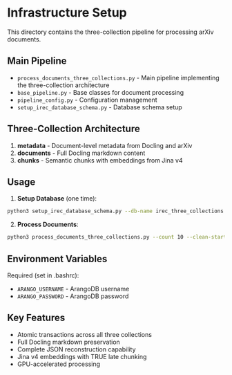 # Infrastructure Setup

This directory contains the three-collection pipeline for processing arXiv documents.

## Main Pipeline

- `process_documents_three_collections.py` - Main pipeline implementing the three-collection architecture
- `base_pipeline.py` - Base classes for document processing
- `pipeline_config.py` - Configuration management
- `setup_irec_database_schema.py` - Database schema setup

## Three-Collection Architecture

1. **metadata** - Document-level metadata from Docling and arXiv
2. **documents** - Full Docling markdown content  
3. **chunks** - Semantic chunks with embeddings from Jina v4

## Usage

1. **Setup Database** (one time):
```bash
python3 setup_irec_database_schema.py --db-name irec_three_collections
```

2. **Process Documents**:
```bash
python3 process_documents_three_collections.py --count 10 --clean-start
```

## Environment Variables

Required (set in .bashrc):
- `ARANGO_USERNAME` - ArangoDB username
- `ARANGO_PASSWORD` - ArangoDB password

## Key Features

- Atomic transactions across all three collections
- Full Docling markdown preservation
- Complete JSON reconstruction capability
- Jina v4 embeddings with TRUE late chunking
- GPU-accelerated processing